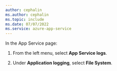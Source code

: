 ```yaml
---
author: cephalin
ms.author: cephalin
ms.topic: include
ms.date: 07/07/2022
ms.service: azure-app-service
---
```


In the App Service page:

1. From the left menu, select **App Service logs**.

1. Under **Application logging**, select **File System**.
